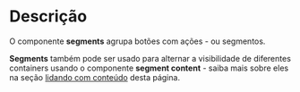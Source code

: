 # Descrição

O componente **segments** agrupa botões com ações - ou segmentos.

**Segments** também pode ser usado para alternar a visibilidade de diferentes containers usando o componente **segment content** - saiba mais sobre eles na seção [lidando com conteúdo](#handling-content) desta página.